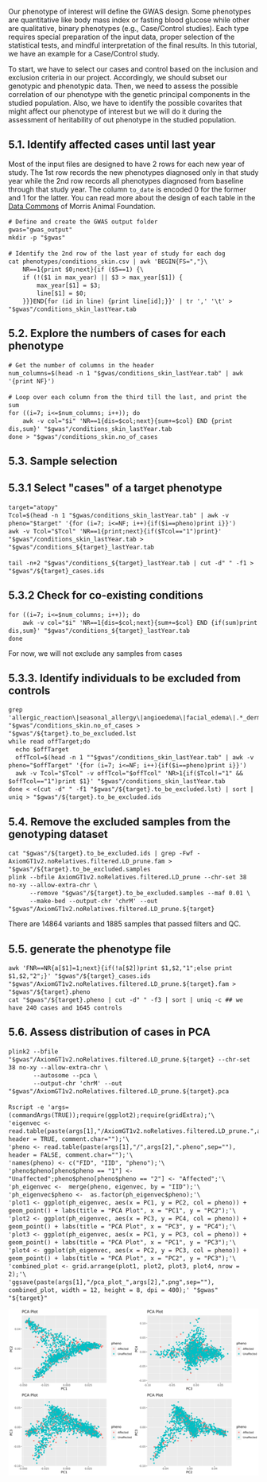
Our phenotype of interest will define the GWAS design. Some phenotypes are quantitative like body mass index or fasting blood glucose while other are qualitative, binary phenotypes (e.g., Case/Control studies). Each type requires special preparation of the input data, proper selection of the statistical tests, and mindful interpretation of the final results. In this tutorial, we have an example for a Case/Control study.  

To start, we have to select our cases and control based on the inclusion and exclusion criteria in our project. Accordingly, we should subset our genotypic and phenotypic data. Then, we need to assess the possible correlation of our phenotype with the genetic principal components in the studied population.  Also, we have to identify the possible covarites that might affect our phenotype of interest but we will do it during the assessment of heritability of out phenotype in the studied population. 

## 5.1. Identify affected cases until last year

Most of the input files are designed to have 2 rows for each new year of study. The 1st row records the new phenotypes diagnosed only in that study year while the 2nd row records all phenotypes diagnosed from baseline through that study year. The column `to_date` is encoded 0 for the former and 1 for the latter. You can read more about the design of each table in the [Data Commons](https://datacommons.morrisanimalfoundation.org/) of Morris Animal Foundation.

```
# Define and create the GWAS output folder
gwas="gwas_output"
mkdir -p "$gwas"

# Identify the 2nd row of the last year of study for each dog
cat phenotypes/conditions_skin.csv | awk 'BEGIN{FS=","}\
    NR==1{print $0;next}{if ($5==1) {\
    if (!($1 in max_year) || $3 > max_year[$1]) {
        max_year[$1] = $3;
        line[$1] = $0;
    }}}END{for (id in line) {print line[id];}}' | tr ',' '\t' > "$gwas"/conditions_skin_lastYear.tab
```

## 5.2. Explore the numbers of cases for each phenotype
```
# Get the number of columns in the header
num_columns=$(head -n 1 "$gwas/conditions_skin_lastYear.tab" | awk '{print NF}')

# Loop over each column from the third till the last, and print the sum
for ((i=7; i<=$num_columns; i++)); do
    awk -v col="$i" 'NR==1{dis=$col;next}{sum+=$col} END {print dis,sum}' "$gwas"/conditions_skin_lastYear.tab
done > "$gwas"/conditions_skin.no_of_cases
```

## 5.3. Sample selection
## 5.3.1 Select "cases" of a target phenotype
```
target="atopy"
Tcol=$(head -n 1 "$gwas/conditions_skin_lastYear.tab" | awk -v pheno="$target" '{for (i=7; i<=NF; i++){if($i==pheno)print i}}')
awk -v Tcol="$Tcol" 'NR==1{print;next}{if($Tcol=="1")print}' "$gwas"/conditions_skin_lastYear.tab > "$gwas"/conditions_${target}_lastYear.tab

tail -n+2 "$gwas"/conditions_${target}_lastYear.tab | cut -d" " -f1 > "$gwas"/${target}_cases.ids
```

## 5.3.2 Check for co-existing conditions
```
for ((i=7; i<=$num_columns; i++)); do
    awk -v col="$i" 'NR==1{dis=$col;next}{sum+=$col} END {if(sum)print dis,sum}' "$gwas"/conditions_${target}_lastYear.tab
done
```
For now, we will not exclude any samples from cases


## 5.3.3. Identify individuals to be excluded from controls
```
grep 'allergic_reaction\|seasonal_allergy\|angioedema\|facial_edema\|.*_dermatitis\|r_o_atopy\|vaccine_reaction' "$gwas"/conditions_skin.no_of_cases > "$gwas"/${target}.to_be_excluded.lst
while read offTarget;do
  echo $offTarget
  offTcol=$(head -n 1 ""$gwas"/conditions_skin_lastYear.tab" | awk -v pheno="$offTarget" '{for (i=7; i<=NF; i++){if($i==pheno)print i}}')
  awk -v Tcol="$Tcol" -v offTcol="$offTcol" 'NR>1{if($Tcol!="1" && $offTcol=="1")print $1}' "$gwas"/conditions_skin_lastYear.tab
done < <(cut -d" " -f1 "$gwas"/${target}.to_be_excluded.lst) | sort | uniq > "$gwas"/${target}.to_be_excluded.ids
```

## 5.4. Remove the excluded samples from the genotyping dataset
```
cat "$gwas"/${target}.to_be_excluded.ids | grep -Fwf - AxiomGT1v2.noRelatives.filtered.LD_prune.fam > "$gwas"/${target}.to_be_excluded.samples
plink --bfile AxiomGT1v2.noRelatives.filtered.LD_prune --chr-set 38 no-xy --allow-extra-chr \
      --remove "$gwas"/${target}.to_be_excluded.samples --maf 0.01 \
      --make-bed --output-chr 'chrM' --out "$gwas"/AxiomGT1v2.noRelatives.filtered.LD_prune.${target}
```
There are 14864 variants and 1885 samples that passed filters and QC.


## 5.5. generate the phenotype file
```
awk 'FNR==NR{a[$1]=1;next}{if(!a[$2])print $1,$2,"1";else print $1,$2,"2";}' "$gwas"/${target}_cases.ids "$gwas"/AxiomGT1v2.noRelatives.filtered.LD_prune.${target}.fam > "$gwas"/${target}.pheno
cat "$gwas"/${target}.pheno | cut -d" " -f3 | sort | uniq -c ## we have 240 cases and 1645 controls
```

## 5.6. Assess distribution of cases in PCA
```
plink2 --bfile "$gwas"/AxiomGT1v2.noRelatives.filtered.LD_prune.${target} --chr-set 38 no-xy --allow-extra-chr \
       --autosome --pca \
       --output-chr 'chrM' --out "$gwas"/AxiomGT1v2.noRelatives.filtered.LD_prune.${target}.pca

Rscript -e 'args=(commandArgs(TRUE));require(ggplot2);require(gridExtra);'\
'eigenvec <- read.table(paste(args[1],"/AxiomGT1v2.noRelatives.filtered.LD_prune.",args[2],".pca.eigenvec",sep=""), header = TRUE, comment.char="");'\
'pheno <- read.table(paste(args[1],"/",args[2],".pheno",sep=""), header = FALSE, comment.char="");'\
'names(pheno) <- c("FID", "IID", "pheno");'\
'pheno$pheno[pheno$pheno == "1"] <- "Unaffected";pheno$pheno[pheno$pheno == "2"] <- "Affected";'\
'ph_eigenvec <-  merge(pheno, eigenvec, by = "IID");'\
'ph_eigenvec$pheno <-  as.factor(ph_eigenvec$pheno);'\
'plot1 <- ggplot(ph_eigenvec, aes(x = PC1, y = PC2, col = pheno)) + geom_point() + labs(title = "PCA Plot", x = "PC1", y = "PC2");'\
'plot2 <- ggplot(ph_eigenvec, aes(x = PC3, y = PC4, col = pheno)) + geom_point() + labs(title = "PCA Plot", x = "PC3", y = "PC4");'\
'plot3 <- ggplot(ph_eigenvec, aes(x = PC1, y = PC3, col = pheno)) + geom_point() + labs(title = "PCA Plot", x = "PC1", y = "PC3");'\
'plot4 <- ggplot(ph_eigenvec, aes(x = PC2, y = PC3, col = pheno)) + geom_point() + labs(title = "PCA Plot", x = "PC2", y = "PC3");'\
'combined_plot <- grid.arrange(plot1, plot2, plot3, plot4, nrow = 2);'\
'ggsave(paste(args[1],"/pca_plot_",args[2],".png",sep=""), combined_plot, width = 12, height = 8, dpi = 400);' "$gwas" "${target}"
```

![](images/pca_plot_atopy.png)<!-- -->

